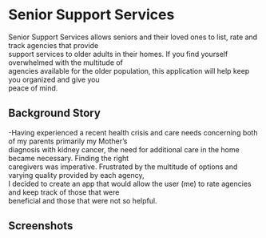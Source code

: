 # Senior Support Services #

Senior Support Services allows seniors and their loved ones to list, rate and track agencies that provide  
support services to older adults in their homes. If you find yourself overwhelmed with the multitude of   
agencies available for the older population, this application will help keep you organized and give you   
peace of mind.

## Background Story ##

-Having experienced a recent health crisis and care needs concerning both of my parents primarily my Mother’s   
diagnosis with kidney cancer, the need for additional care in the home became necessary.  Finding the right   
caregivers was imperative. Frustrated by the multitude of options and varying quality provided by each agency,   
I decided to create an app that would allow the user (me) to rate agencies and keep track of those that were   
beneficial and those that were not so helpful.   
       
## Screenshots ##

